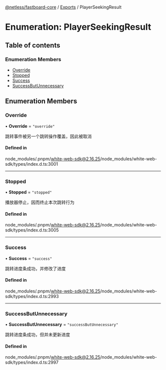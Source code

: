 [@netless/fastboard-core](../README.md) / [Exports](../modules.md) / PlayerSeekingResult

# Enumeration: PlayerSeekingResult

## Table of contents

### Enumeration Members

- [Override](PlayerSeekingResult.md#override)
- [Stopped](PlayerSeekingResult.md#stopped)
- [Success](PlayerSeekingResult.md#success)
- [SuccessButUnnecessary](PlayerSeekingResult.md#successbutunnecessary)

## Enumeration Members

### Override

• **Override** = ``"override"``

跳转事件被另一个跳转操作覆盖，因此被取消

#### Defined in

node_modules/.pnpm/white-web-sdk@2.16.25/node_modules/white-web-sdk/types/index.d.ts:3001

___

### Stopped

• **Stopped** = ``"stopped"``

播放器停止，因而终止本次跳转行为

#### Defined in

node_modules/.pnpm/white-web-sdk@2.16.25/node_modules/white-web-sdk/types/index.d.ts:3005

___

### Success

• **Success** = ``"success"``

跳转进度条成功，并修改了进度

#### Defined in

node_modules/.pnpm/white-web-sdk@2.16.25/node_modules/white-web-sdk/types/index.d.ts:2993

___

### SuccessButUnnecessary

• **SuccessButUnnecessary** = ``"successButUnnecessary"``

跳转进度条成功，但并未更新进度

#### Defined in

node_modules/.pnpm/white-web-sdk@2.16.25/node_modules/white-web-sdk/types/index.d.ts:2997
